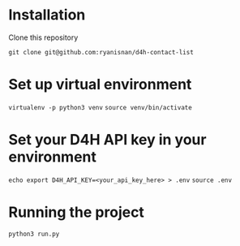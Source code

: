 # Installation

Clone this repository

`git clone git@github.com:ryanisnan/d4h-contact-list`

# Set up virtual environment

`virtualenv -p python3 venv`
`source venv/bin/activate`

# Set your D4H API key in your environment

`echo export D4H_API_KEY=<your_api_key_here> > .env`
`source .env`

# Running the project

`python3 run.py`
